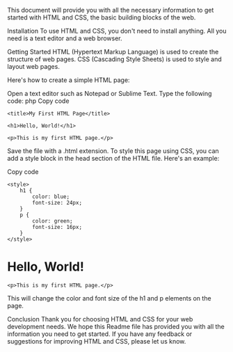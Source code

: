 This document will provide you with all the necessary information to get started with HTML and CSS, the basic building blocks of the web.

Installation
To use HTML and CSS, you don't need to install anything. All you need is a text editor and a web browser.

Getting Started
HTML (Hypertext Markup Language) is used to create the structure of web pages. CSS (Cascading Style Sheets) is used to style and layout web pages.

Here's how to create a simple HTML page:

Open a text editor such as Notepad or Sublime Text.
Type the following code:
php
Copy code

<!DOCTYPE html>

<html>
	
<head>
	
	<title>My First HTML Page</title>
	
</head>
	
<body>
	
	<h1>Hello, World!</h1>
	
	<p>This is my first HTML page.</p>
	
</body>
	
</html>
Save the file with a .html extension.
To style this page using CSS, you can add a style block in the head section of the HTML file. Here's an example:

Copy code

<!DOCTYPE html>

<html>
	
<head>
	<title>My First HTML Page</title>
	
	<style>
		h1 {
			color: blue;
			font-size: 24px;
		}
		p {
			color: green;
			font-size: 16px;
		}
	</style>
	
</head>
<body>
	<h1>Hello, World!</h1>
	
	<p>This is my first HTML page.</p>
	
</body>
</html>

This will change the color and font size of the h1 and p elements on the page.

Conclusion
Thank you for choosing HTML and CSS for your web development needs. We hope this Readme file has provided you with all the information you need to get started. If you have any feedback or suggestions for improving HTML and CSS, please let us know.
